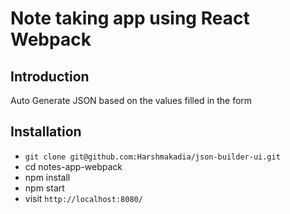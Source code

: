 # Note taking app using React Webpack

## Introduction

Auto Generate JSON based on the values filled in the form 
## Installation

* `git clone git@github.com:Harshmakadia/json-builder-ui.git`
* cd notes-app-webpack
* npm install
* npm start
* visit `http://localhost:8080/`
